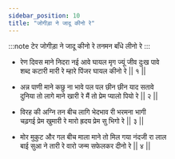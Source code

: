 ```yaml
---
sidebar_position: 10
title: "जोगीड़ा ने जादू कीनो रे"
---
```


:::note टेर
जोगीड़ा ने जादू कीनो रे तनमन बाँधे लीनो रे
:::

- रेण दिवस माने निदरा नई आवे घायल मृग ज्यूं जीव दुःख पावे <br/>
  शब्द कटारी मारी रे म्हारे पिंजर घायल कीनो रे || १ ||

- अन्न पाणी माने कछु ना भावे पल पल छीन छीन याद सतावे <br/>
  दुनिया तो लागे माने खारी रे मैं तो प्रेम प्यालो पियो रे || २ ||

- विरह की अग्नि तन बीच लागि भेदभाव री भरमना भागी <br/>
  चढ़गई प्रेम खुमारी रे मारो ह्रदय प्रेम सु भिगो रे || ३ ||

- मोर मुकुट और गल बीच माला माने तो मिल गया नंदजी रा लाल <br/>
  बाई सुआ ने तारी रे वारो जन्म सफेलकर दीनो रे || ४ ||
